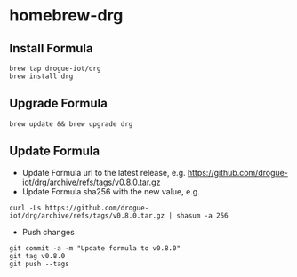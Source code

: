 # homebrew-drg

## Install Formula

```
brew tap drogue-iot/drg
brew install drg
```

## Upgrade Formula

```
brew update && brew upgrade drg
```

## Update Formula

* Update Formula url to the latest release, e.g. https://github.com/drogue-iot/drg/archive/refs/tags/v0.8.0.tar.gz
* Update Formula sha256 with the new value, e.g.
```
curl -Ls https://github.com/drogue-iot/drg/archive/refs/tags/v0.8.0.tar.gz | shasum -a 256
```
* Push changes

```
git commit -a -m "Update formula to v0.8.0"
git tag v0.8.0
git push --tags
```
